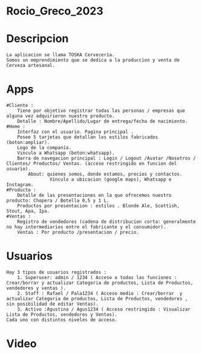 # Rocio_Greco_2023
# Descripcion
    La aplicacion se llama TOSKA Cervecería.
    Somos un emprendimiento que se dedica a la produccion y venta de Cerveza artesanal.
# Apps
    #Cliente :
        Tiene por objetivo registrar todas las personas / empresas que alguna vez adquirieron nuestro producto.
        Detalle : Nombre/Apellido/Lugar de entrega/fecha de nacimiento.
    #Home :
        Interfaz con el usuario. Pagina principal .
        Posee 5 tarjetas que detallan los estilos fabricados (boton:ampliar).
        Logo de la companía.
        Vinculo a Whatsapp (boton:whatsapp).
        Barra de navegacion principal : Login / Logout /Avatar /Nosotros / Clientes/ Productos/ Ventas. (acceso restringido en funcion del usuario).
            About: quienes somos, donde estamos, precios y contactos.
                    Vinculo a ubicacion (google maps), Whatsapp e Instagram.
    #Producto :
        Detalle de las presentaciones en la que ofrecemos nuestro producto: Chopera / Botella 0,5 y 1 L.
        Productos por presentacion : estilos . Blonde Ale, Scottish, Stout, Apa, Ipa.
    #Ventas :
        Registro de vendedores (cadena de distribucion corta: generalmente no hay intermediarios entre el fabricante y el consumidor).
        Ventas : Por producto /presentacion / precio.
# Usuarios
    Hay 3 tipos de usuarios registrados :
        1. Superuser: admin / 1234 ( Acceso a todas las funciones : Crear/borrar y actualizar Categoria de productos, Lista de Productos, vendedores y ventas ).
        2. Staff : Rafael / Pala1234 ( Acceso medio : Crear/borrar  y actualizar Categoria de productos, Lista de Productos, vendedores , sin posibilidad de editar Ventas).
        3. Activo :Agustina / Agus1234 ( Acceso restringido : Visualizar Lista de Productos, vendedores y Ventas).
    Cada uno con distintos niveles de acceso.

# Video
